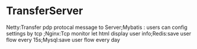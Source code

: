# TransferServer
Netty:Transfer pdp protocal message to Server;Mybatis : users can config settings by tcp ;Nginx:Tcp monitor let html display user info;Redis:save user flow every 15s;Mysql:save user flow every day
